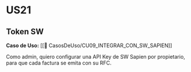 # US21

## Token SW

**Caso de Uso:** [[📄 CasosDeUso/CU09_INTEGRAR_CON_SW_SAPIEN]]

Como admin, quiero configurar una API Key de SW Sapien por propietario, para que cada factura se emita con su RFC.